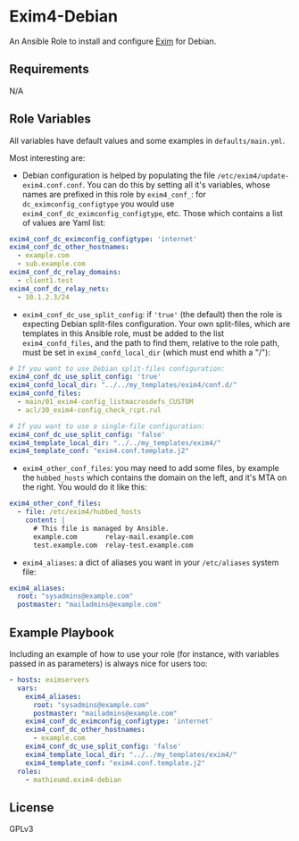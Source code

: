 Exim4-Debian
============

An Ansible Role to install and configure [Exim](https://www.exim.org/) for Debian.

Requirements
------------

N/A

Role Variables
--------------

All variables have default values and some examples in `defaults/main.yml`.

Most interesting are:

- Debian configuration is helped by populating the file
  `/etc/exim4/update-exim4.conf.conf`. You can do this by setting all it's
  variables, whose names are prefixed in this role by `exim4_conf_`: for
  `dc_eximconfig_configtype` you would use
  `exim4_conf_dc_eximconfig_configtype`, etc. Those which contains a list of
  values are Yaml list:

```yaml
exim4_conf_dc_eximconfig_configtype: 'internet'
exim4_conf_dc_other_hostnames:
  - example.com
  - sub.example.com
exim4_conf_dc_relay_domains:
  - client1.test
exim4_conf_dc_relay_nets:
  - 10.1.2.3/24
```

- `exim4_conf_dc_use_split_config`: if `'true'` (the default) then the
  role is expecting Debian split-files configuration. Your own split-files,
  which are templates in this Ansible role, must be added to the list
  `exim4_confd_files`, and the path to find them, relative to the role path,
  must be set in `exim4_confd_local_dir` (which must end whith a "/"):

```yaml
# If you want to use Debian split-files configuration:
exim4_conf_dc_use_split_config: 'true'
exim4_confd_local_dir: "../../my_templates/exim4/conf.d/"
exim4_confd_files:
  - main/01_exim4-config_listmacrosdefs_CUSTOM
  - acl/30_exim4-config_check_rcpt.rul

# If you want to use a single-file configuration:
exim4_conf_dc_use_split_config: 'false'
exim4_template_local_dir: "../../my_templates/exim4/"
exim4_template_conf: "exim4.conf.template.j2"
```

- `exim4_other_conf_files`: you may need to add some files, by example the
  `hubbed_hosts` which contains the domain on the left, and it's MTA on the
  right. You would do it like this:

```yaml
exim4_other_conf_files:
  - file: /etc/exim4/hubbed_hosts
    content: |
      # This file is managed by Ansible.
      example.com       relay-mail.example.com
      test.example.com  relay-test.example.com
```

- `exim4_aliases`: a dict of aliases you want in your `/etc/aliases` system
  file:

```yaml
exim4_aliases:
  root: "sysadmins@example.com"
  postmaster: "mailadmins@example.com"
```

Example Playbook
----------------

Including an example of how to use your role (for instance, with variables passed in as parameters) is always nice for users too:

```yaml
- hosts: eximservers
  vars:
    exim4_aliases:
      root: "sysadmins@example.com"
      postmaster: "mailadmins@example.com"
    exim4_conf_dc_eximconfig_configtype: 'internet'
    exim4_conf_dc_other_hostnames:
      - example.com
    exim4_conf_dc_use_split_config: 'false'
    exim4_template_local_dir: "../../my_templates/exim4/"
    exim4_template_conf: "exim4.conf.template.j2"
  roles:
    - mathieumd.exim4-debian
```

License
-------

GPLv3

